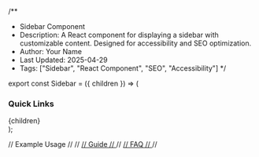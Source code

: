 /**
 * Sidebar Component
 * Description: A React component for displaying a sidebar with customizable content. Designed for accessibility and SEO optimization.
 * Author: Your Name
 * Last Updated: 2025-04-29
 * Tags: ["Sidebar", "React Component", "SEO", "Accessibility"]
 */

export const Sidebar = ({ children }) => (
  <aside className="w-64 bg-white border-r border-gray-200 p-4" aria-label="Sidebar">
    <div className="space-y-4">
      <h3 className="font-bold mb-2" aria-label="Quick Links Section">Quick Links</h3>
      {children}
    </div>
  </aside>
);

// Example Usage
// <Sidebar>
//   <a href="/guide" className="text-blue-600 hover:underline" aria-label="Guide Page">
//     Guide
//   </a>
//   <a href="/faq" className="text-blue-600 hover:underline" aria-label="FAQ Page">
//     FAQ
//   </a>
// </Sidebar>



